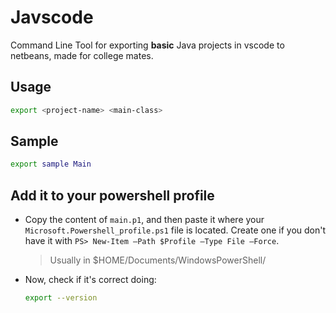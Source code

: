 # Javscode

Command Line Tool for exporting **basic** Java projects in vscode to netbeans, made for college mates.

## Usage

```bash
export <project-name> <main-class>
```

## Sample

```bash
export sample Main
```

## Add it to your powershell profile

- Copy the content of `main.p1`, and then paste it where your `Microsoft.Powershell_profile.ps1` file is located. Create one if you don't have it with `PS> New-Item –Path $Profile –Type File –Force`.

    > Usually in $HOME/Documents/WindowsPowerShell/

- Now, check if it's correct doing:

    ```bash
    export --version
    ```

